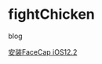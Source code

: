 # fightChicken
blog

<a href="itms-services://?action=download-manifest&url=https://807183087.github.io/FaceCap/manifest.plist">安装FaceCap iOS12.2</a>


<script type="text/javascript" color="0,255,0" opacity="0.7" zindex="-2" count="100" src="./canvas_01/canvas-nest.min.js"></script>
